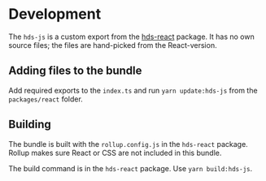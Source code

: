# Development

The `hds-js` is a custom export from the [hds-react](https://github.com/City-of-Helsinki/helsinki-design-system/tree/development/packages/react) package. It has no own source files; the files are hand-picked from the React-version.

## Adding files to the bundle

Add required exports to the `index.ts` and run `yarn update:hds-js` from the `packages/react` folder.

## Building

The bundle is built with the `rollup.config.js` in the `hds-react` package. Rollup makes sure React or CSS are not included in this bundle.

The build command is in the `hds-react` package. Use `yarn build:hds-js`.
